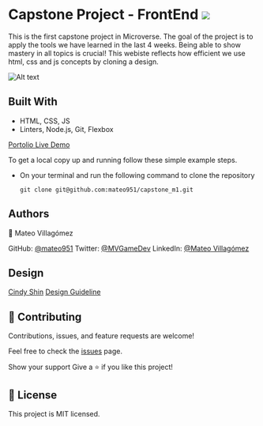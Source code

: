 # Capstone Project - FrontEnd ![](https://img.shields.io/badge/Microverse-blueviolet)

This is the first capstone project in Microverse. The goal of the project is to apply the tools we have learned in the last 4 weeks. Being able to show mastery in all topics is crucial! This webiste reflects how efficient we use html, css and js concepts by cloning a design. 

![Alt text]()

## Built With
- HTML, CSS, JS
- Linters, Node.js, Git, Flexbox

[Portolio Live Demo](https://mateo951.github.io/capstone_m1/)

To get a local copy up and running follow these simple example steps.
- On your terminal and run the following command to clone the repository
  
  `git clone git@github.com:mateo951/capstone_m1.git`

## Authors
👤 Mateo Villagómez

GitHub: [@mateo951](https://github.com/mateo951)
Twitter: [@MVGameDev](https://twitter.com/MVGameDev)
LinkedIn: [@Mateo Villagómez](https://www.linkedin.com/in/mateo-villagómez/)

## Design 
[Cindy Shin](https://www.behance.net/adagio07) 
[Design Guideline](https://www.behance.net/adagio07) 

## 🤝 Contributing
Contributions, issues, and feature requests are welcome!

Feel free to check the [issues](https://github.com/mateo951/portfolio/issues) page.

Show your support
Give a ⭐️ if you like this project!

## 📝 License 
This project is MIT licensed.